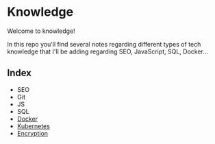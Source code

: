 # Knowledge
Welcome to knowledge! 

In this repo you'll find several notes regarding different types of tech knowledge that I'll be adding regarding SEO, JavaScript, SQL, Docker... 

##  Index
* SEO
* Git
* JS
* SQL
* [Docker](./docker/docker.md)
* [Kubernetes](./kubernetes/kubernetes.md)
* [Encryption](./encryption/encryption.md)